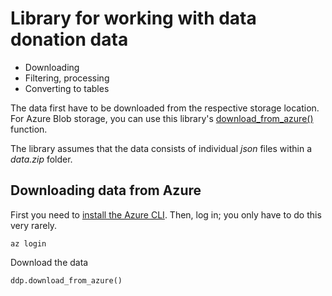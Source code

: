 # Library for working with data donation data

- Downloading
- Filtering, processing
- Converting to tables

The data first have to be downloaded from the respective storage location.
For Azure Blob storage, you can use this library's [download_from_azure()](##downloading-data-from-azure) function.

The library assumes that the data consists of individual *json* files within a *data.zip* folder.

## Downloading data from Azure

First you need to [install the Azure CLI](https://learn.microsoft.com/en-us/cli/azure/install-azure-cli).
Then, log in; you only have to do this very rarely.

```
az login
```

Download the data
```
ddp.download_from_azure()
```

